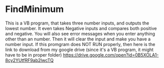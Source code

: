 # FindMinimum
This is a VB program, that takes three number inputs, and outputs the lowest number. It even takes Negative inputs and compares both positive and negative. You will also see error messages when you enter anything other than an number. Then it will clear the input and make you have a number input.  If this promgram does NOT RUN properly, then here is the link to download from my google drive (since it's a VB program, it might have to be in proper folder) https://drive.google.com/open?id=0B5XOLA1-8cy2YUtfRF9ab2lwcTQ
